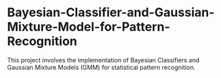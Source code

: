 # Bayesian-Classifier-and-Gaussian-Mixture-Model-for-Pattern-Recognition
This project involves the implementation of Bayesian Classifiers and Gaussian Mixture Models (GMM) for statistical pattern recognition.
